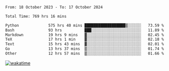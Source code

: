 <!--START_SECTION:waka-->

```txt
From: 18 October 2023 - To: 17 October 2024

Total Time: 769 hrs 16 mins

Python             575 hrs 40 mins ██████████████████▒░░░░░░   73.59 %
Bash               93 hrs          ███░░░░░░░░░░░░░░░░░░░░░░   11.89 %
Markdown           19 hrs 9 mins   ▓░░░░░░░░░░░░░░░░░░░░░░░░   02.45 %
TeX                17 hrs 1 min    ▓░░░░░░░░░░░░░░░░░░░░░░░░   02.18 %
Text               15 hrs 43 mins  ▓░░░░░░░░░░░░░░░░░░░░░░░░   02.01 %
Go                 13 hrs 37 mins  ▒░░░░░░░░░░░░░░░░░░░░░░░░   01.74 %
Other              12 hrs 57 mins  ▒░░░░░░░░░░░░░░░░░░░░░░░░   01.66 %
```

<!--END_SECTION:waka-->
[![wakatime](https://wakatime.com/badge/user/5f89a63a-5294-4958-ad30-2b3455e63f2a.svg)](https://wakatime.com/@5f89a63a-5294-4958-ad30-2b3455e63f2a)
